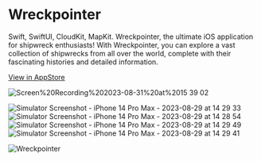 # Wreckpointer

Swift, SwiftUI, CloudKit, MapKit.
Wreckpointer, the ultimate iOS application for shipwreck enthusiasts!  With Wreckpointer, you can explore a vast collection of shipwrecks from all over the world, complete with their fascinating histories and detailed information.

[View in AppStore](https://apps.apple.com/us/app/wreckpointer/id6447294628)

![Screen%20Recording%202023-08-31%20at%2015 39 02](https://github.com/TernovoiD/wreckpointer/assets/121759315/029637b1-4475-4652-86c2-905bd9d6c8d3)

![Simulator Screenshot - iPhone 14 Pro Max - 2023-08-29 at 14 29 33](https://github.com/TernovoiD/wreckpointer/assets/121759315/74fea5a2-9174-47ca-afb6-1c566487c90a)
![Simulator Screenshot - iPhone 14 Pro Max - 2023-08-29 at 14 28 54](https://github.com/TernovoiD/wreckpointer/assets/121759315/aaedf1a3-63c3-40ba-aa94-8e6873e5553f)
![Simulator Screenshot - iPhone 14 Pro Max - 2023-08-29 at 14 29 49](https://github.com/TernovoiD/wreckpointer/assets/121759315/901a1ec3-20ca-4427-ab16-bad31d031e06)
![Simulator Screenshot - iPhone 14 Pro Max - 2023-08-29 at 14 29 41](https://github.com/TernovoiD/wreckpointer/assets/121759315/d2a4bc42-58b3-47cc-9a51-fda4af22afc9)



![Wreckpointer](https://github.com/TernovoiD/wreckpointer/assets/121759315/c197b3ac-2bb8-4ed9-82ee-e092fd5c08bc)
